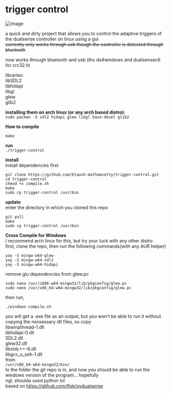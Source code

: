 # trigger control  
![image](https://user-images.githubusercontent.com/45927311/161355061-a773a3e1-c9b3-483b-ab5a-9eef4026885d.png)


a quick and dirty project that allows you to control the adaptive triggers of the dualsense controller on linux using a gui  
~~currently only works through usb though the controller is detected through bluetooth~~  

now works through bluetooth and usb (thx ds4windows and dualsensectl for crc32.h)

libraries:  
libSDL2  
libhidapi  
libgl  
glew  
glib2  

**installing them on arch linux (or any arch based distro):**  
`sudo pacman -S sdl2 hidapi glew libgl base-devel glib2`  

**How to compile**  

`make`  

**run**   
`./trigger-control`  

**install**  
install dependencies first
```
git clone https://github.com/Etaash-mathamsetty/trigger-control.git
cd trigger-control
chmod +x compile.sh
make
sudo cp trigger-control /usr/bin
```

**update**  
enter the directory in which you cloned this repo  
```
git pull
make
sudo cp trigger-control /usr/bin
```

**Cross Compile for Windows**  
I recommend arch linux for this, but try your luck with any other distro  
first, clone the repo, then run the following commands(with any AUR helper)  
```
yay -S mingw-w64-glew
yay -S mingw-w64-sdl2
yay -S mingw-w64-hidapi
```
remove glu dependencies from glew.pc  
```
sudo nano /usr/i686-w64-mingw32/lib/pkgconfig/glew.pc
sudo nano /usr/x86_64-w64-mingw32/lib/pkgconfig/glew.pc
```
then run,  
```
./windows-compile.sh
```
you will get a .exe file as an output, but you won't be able to run it without copying the nessessary dll files, so copy  
libwinpthread-1.dll  
libhidapi-0.dll  
SDL2.dll  
glew32.dll  
libstdc++-6.dll  
libgcc_s_seh-1.dll  
from  
`/usr/x86_64-w64-mingw32/bin/`  
to the folder the git repo is in, and now you should be able to run the windows version of the program... hopefully  
ngl, shoulda used python lol  
based on https://github.com/flok/pydualsense  

